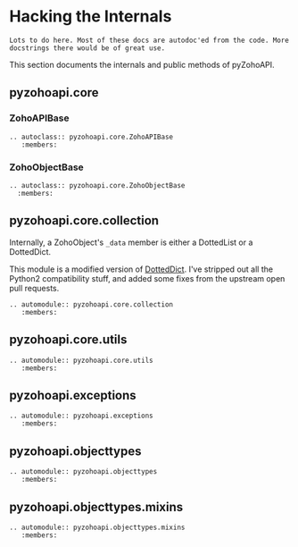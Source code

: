 # Hacking the Internals

```{todo}
Lots to do here. Most of these docs are autodoc'ed from the code. More
docstrings there would be of great use.
```

This section documents the internals and public methods of pyZohoAPI.

## pyzohoapi.core
### ZohoAPIBase
```{eval-rst}
.. autoclass:: pyzohoapi.core.ZohoAPIBase
   :members:
```
### ZohoObjectBase
```{eval-rst}
.. autoclass:: pyzohoapi.core.ZohoObjectBase
  :members:
```

## pyzohoapi.core.collection
Internally, a ZohoObject's `_data` member is either a DottedList or a DottedDict.

This module is a modified version of
[DottedDict](https://github.com/carlosescri/DottedDict). I've stripped out all
the Python2 compatibility stuff, and added some fixes from the upstream open
pull requests.
```{eval-rst}
.. automodule:: pyzohoapi.core.collection
   :members:
```

## pyzohoapi.core.utils
```{eval-rst}
.. automodule:: pyzohoapi.core.utils
   :members:
```

## pyzohoapi.exceptions
```{eval-rst}
.. automodule:: pyzohoapi.exceptions
   :members:
```

## pyzohoapi.objecttypes
```{eval-rst}
.. automodule:: pyzohoapi.objecttypes
   :members:
```

## pyzohoapi.objecttypes.mixins
```{eval-rst}
.. automodule:: pyzohoapi.objecttypes.mixins
   :members:
```
